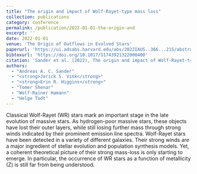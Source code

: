 ```yaml
---
title: "The origin and impact of Wolf-Rayet-type mass loss"
collection: publications
category: conference
permalink: /publication/2022-01-01-the-origin-and
excerpt: ''
date: 2022-01-01
venue: 'The Origin of Outflows in Evolved Stars'
paperurl: 'https://ui.adsabs.harvard.edu/abs/2022IAUS..366...21S/abstract'
bibtexurl: 'https://doi.org/10.1017/S1743921322000400'
citation: 'Sander et al. (2022), The origin and impact of Wolf-Rayet-type mass loss, The Origin of Outflows in Evolved Stars'
authors:
  - "Andreas A. C. Sander"
  - "<strong>Jorick S. Vink</strong>"
  - "<strong>Erin R. Higgins</strong>"
  - "Tomer Shenar"
  - "Wolf-Rainer Hamann"
  - "Helge Todt"
---
```

Classical Wolf-Rayet (WR) stars mark an important stage in the late evolution of massive stars. As hydrogen-poor massive stars, these objects have lost their outer layers, while still losing further mass through strong winds indicated by their prominent emission line spectra. Wolf-Rayet stars have been detected in a variety of different galaxies. Their strong winds are a major ingredient of stellar evolution and population synthesis models. Yet, a coherent theoretical picture of their strong mass-loss is only starting to emerge. In particular, the occurrence of WR stars as a function of metallicity (Z) is still far from being understood.

